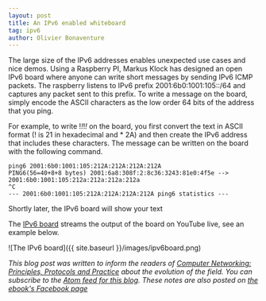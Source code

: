 ```yaml
---
layout: post
title: An IPv6 enabled whiteboard
tag: ipv6
author: Olivier Bonaventure
---
```


The large size of the IPv6 addresses enables unexpected use cases and nice demos. Using a Raspberry PI, Markus Klock has designed an open IPv6 board where anyone can write short messages by sending IPv6 ICMP packets. The raspberry listens to IPv6 prefix 2001:6b0:1001:105::/64 and captures any packet sent to this prefix. To write a message on the board, simply encode the ASCII characters as the low order 64 bits of the address that you ping.

For example, to write !*!*!*!* on the board, you first convert the text in ASCII format (! is 21 in hexadecimal and * 2A) and then create the IPv6 address that includes these characters. The message can be written on the board with the following command.

```
ping6 2001:6b0:1001:105:212A:212A:212A:212A
PING6(56=40+8+8 bytes) 2001:6a8:308f:2:8c36:3243:81e0:4f5e --> 2001:6b0:1001:105:212a:212a:212a:212a
^C
--- 2001:6b0:1001:105:212A:212A:212A:212A ping6 statistics ---
```
Shortly later, the IPv6 board will show your text

The [IPv6 board](https://ipv6board.best-practice.se) streams the output of the board on YouTube live, see an example below.

![The IPv6 board]({{ site.baseurl }}/images/ipv6board.png)

*This blog post was written to inform the readers of [Computer Networking: Principles, Protocols and Practice](https://www.computer-networking.info) about the evolution of the field. You can subscribe to the [Atom feed for this blog](http://blog.computer-networking.info/feed.xml). These notes are also posted on [the ebook's Facebook page](https://www.facebook.com/Computer-Networking-Principles-Protocols-and-Practice-129951043755620/)*